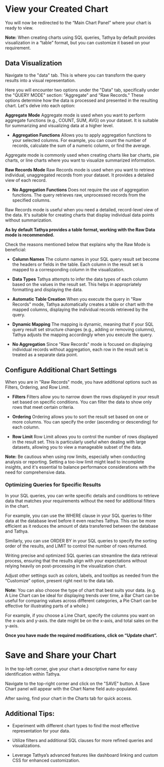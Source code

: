 # View your Created Chart

You will now be redirected to the “Main Chart Panel” where your chart is ready to view.

**Note:** When creating charts using SQL queries, Tathya by default provides visualization in a “table” format, but you can customize it based on your requirement.

## Data Visualization

Navigate to the "data" tab. This is where you can transform the query results into a visual representation.

Here you will encounter two options under the "Data" tab, specifically under the "QUERY MODE" section: "Aggregate" and "Raw Records." These options determine how the data is processed and presented in the resulting chart. Let's delve into each option:

**Aggregate Mode** Aggregate mode is used when you want to perform aggregate functions (e.g., COUNT, SUM, AVG) on your dataset. It is suitable for summarizing and visualizing data at a higher level.

- **Aggregation Functions** Allows you to apply aggregation functions to your selected columns. For example, you can count the number of records, calculate the sum of a numeric column, or find the average.
  
Aggregate mode is commonly used when creating charts like bar charts, pie charts, or line charts where you want to visualize summarized information.

**Raw Records Mode** Raw Records mode is used when you want to retrieve individual, unaggregated records from your dataset. It provides a detailed view of each record.

- **No Aggregation Functions** Does not require the use of aggregation functions. The query retrieves raw, unprocessed records from the specified columns.

Raw Records mode is useful when you need a detailed, record-level view of the data. It's suitable for creating charts that display individual data points without summarization.

**As by default Tathya provides a table format, working with the Raw Data mode is recommended.**

Check the reasons mentioned below that explains why the Raw Mode is beneficial:

- **Column Names** The column names in your SQL query result set become the headers or fields in the table. Each column in the result set is mapped to a corresponding column in the visualization.
  
- **Data Types** Tathya attempts to infer the data types of each column based on the values in the result set. This helps in appropriately formatting and displaying the data.

- **Automatic Table Creation** When you execute the query in "Raw Records" mode, Tathya automatically creates a table or chart with the mapped columns, displaying the individual records retrieved by the query.

- **Dynamic Mapping** The mapping is dynamic, meaning that if your SQL query result set structure changes (e.g., adding or removing columns), Tathya adjusts the mapping accordingly when you execute the query.

- **No Aggregation** Since "Raw Records" mode is focused on displaying individual records without aggregation, each row in the result set is treated as a separate data point.

## Configure Additional Chart Settings

When you are in "Raw Records" mode, you have additional options such as Filters, Ordering, and Row Limit.

- **Filters** Filters allow you to narrow down the rows displayed in your result set based on specific conditions. You can filter the data to show only rows that meet certain criteria.

- **Ordering** Ordering allows you to sort the result set based on one or more columns. You can specify the order (ascending or descending) for each column.

- **Row Limit** Row Limit allows you to control the number of rows displayed in the result set. This is particularly useful when dealing with large datasets, allowing you to view a manageable subset of the data.

**Note:** Be cautious when using row limits, especially when conducting analysis or reporting. Setting a too-low limit might lead to incomplete insights, and it's essential to balance performance considerations with the need for comprehensive data.

### Optimizing Queries for Specific Results

In your SQL queries, you can write specific details and conditions to retrieve data that matches your requirements without the need for additional filters in the chart.

For example, you can use the WHERE clause in your SQL queries to filter data at the database level before it even reaches Tathya. This can be more efficient as it reduces the amount of data transferred between the database and Tathya.

Similarly, you can use ORDER BY in your SQL queries to specify the sorting order of the results, and LIMIT to control the number of rows returned.

Writing precise and optimized SQL queries can streamline the data retrieval process, ensuring that the results align with your expectations without relying heavily on post-processing in the visualization chart.

Adjust other settings such as colors, labels, and tooltips as needed from the “Customize” option, present right next to the data tab.

**Note:** You can also choose the type of chart that best suits your data. (e.g. A Line Chart can be ideal for displaying trends over time, a Bar Chart can be useful for comparing values across different categories, a Pie Chart can be effective for illustrating parts of a whole.)

For example, if you choose a Line Chart, specify the columns you want on the x-axis and y-axis. the date might be on the x-axis, and total sales on the y-axis.

**Once you have made the required modifications, click on “Update chart”.**

# Save and Share your Chart

In the top-left corner, give your chart a descriptive name for easy identification within Tathya.

Navigate to the top-right corner and click on the "SAVE" button. A Save Chart panel will appear with the Chart Name field auto-populated.

After saving, find your chart in the Charts tab for quick access.

## Additional Tips:

- Experiment with different chart types to find the most effective representation for your data.
  
- Utilize filters and additional SQL clauses for more refined queries and visualizations.

- Leverage Tathya’s advanced features like dashboard linking and custom CSS for enhanced customization.



